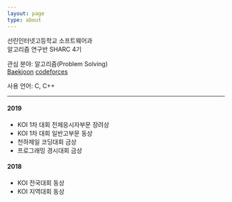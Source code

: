 ```yaml
---
layout: page
type: about
---
```

선린인터넷고등학교 소프트웨어과  
알고리즘 연구반 SHARC 4기  

관심 분야: 알고리즘(Problem Solving)  
[Baekjoon](https://www.acmicpc.net/user/clone_of_teacher) [codeforces](https://codeforces.com/profile/junseo)  

사용 언어: C, C++  

<hr>

#### 2019

- KOI 1차 대회 전체응시자부문 장려상
- KOI 1차 대회 일반고부문 동상
- 천하제일 코딩대회 금상
- 프로그래밍 경시대회 금상



#### 2018

- KOI 전국대회 동상
- KOI 지역대회 동상
